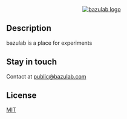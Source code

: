 <p align="center">
  <a href="http://bazulab.com/" target="blank"><img src="https://bazulab.com/favicon-128.png" alt="bazulab logo" /></a>
</p>

## Description

bazulab is a place for experiments

## Stay in touch

Contact at [public@bazulab.com](public@bazulab.com)

## License

[MIT](LICENSE)
